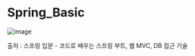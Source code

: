 # Spring_Basic

![image](https://github.com/SungJunP/Spring_Basic/assets/149445382/7fcb63a1-dfbd-4cd0-92d6-fc7c1c8c99f2)

출처 : 스프링 입문 - 코드로 배우는 스프링 부트, 웹 MVC, DB 접근 기술
